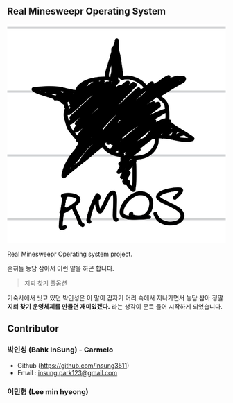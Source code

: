 <div sytle="text-align: center;">

## Real Minesweepr Operating System
![](./docs/logo.jpeg)

</div>

Real Minesweepr Operating system project.

흔히들 농담 삼아서 이런 말을 하곤 합니다.

> 지뢰 찾기 풀옵션

기숙사에서 씻고 있던 박인성은 이 말이 갑자기 머리 속에서 지나가면서 농담 삼아 정말 __지뢰 찾기 운영체제를 만들면 재미있겠다.__ 라는 생각이 문득 들어 시작하게 되었습니다.

## Contributor

### 박인성 (Bahk InSung) - Carmelo

- Github (https://github.com/insung3511)
- Email : insung.park123@gmail.com

### 이민형 (Lee min hyeong)
